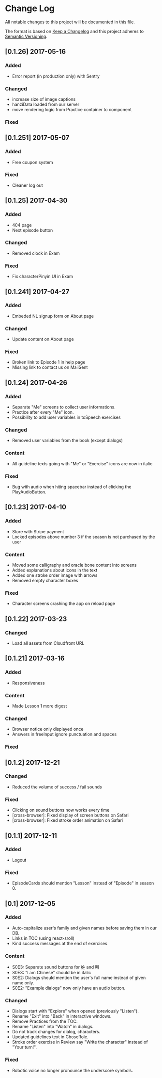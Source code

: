 # Change Log
All notable changes to this project will be documented in this file.

The format is based on [Keep a Changelog](http://keepachangelog.com/)
and this project adheres to [Semantic Versioning](http://semver.org/).

## [0.1.26] 2017-05-16

### Added
- Error report (in production only) with Sentry

### Changed
- increase size of image captions
- hanziData loaded from our server
- move rendering logic from Practice container to component

### Fixed

## [0.1.251] 2017-05-07

### Added
- Free coupon system

### Fixed
- Cleaner log out

## [0.1.25] 2017-04-30

### Added
- 404 page
- Next episode button

### Changed
- Removed clock in Exam

### Fixed
- Fix characterPinyin UI in Exam

## [0.1.241] 2017-04-27

### Added
- Embeded NL signup form on About page

### Changed
- Update content on About page

### Fixed
- Broken link to Episode 1 in help page
- Missing link to contact us on MailSent

## [0.1.24] 2017-04-26

### Added
- Separate "Me" screens to collect user informations.
- Practice after every "Me" icon.
- Possibility to add user variables in toSpeech exercises

### Changed
- Removed user variables from the book (except dialogs)

### Content
- All guideline texts going with "Me" or "Exercise" icons are now in italic

### Fixed
- Bug with audio when hiting spacebar instead of clicking the PlayAudioButton.

## [0.1.23] 2017-04-10

### Added
- Store with Stripe payment
- Locked episodes above number 3 if the season is not purchased by the user

### Content
- Moved some calligraphy and oracle bone content into screens
- Added explanations about icons in the text
- Added one stroke order image with arrows
- Removed empty character boxes

### Fixed
- Character screens crashing the app on reload page

## [0.1.22] 2017-03-23

### Changed
- Load all assets from Cloudfront URL

## [0.1.21] 2017-03-16

### Added
- Responsiveness

### Content
- Made Lesson 1 more digest

### Changed
- Browser notice only displayed once
- Answers in freeInput ignore punctuation and spaces

### Fixed

## [0.1.2] 2017-12-21

### Changed
- Reduced the volume of success / fail sounds

### Fixed
- Clicking on sound buttons now works every time
- [cross-browser]: Fixed display of screen buttons on Safari
- [cross-browser]: Fixed stroke order animation on Safari

## [0.1.1] 2017-12-11

### Added
- Logout

### Fixed
- EpisodeCards should mention "Lesson" instead of "Episode" in season 0.


## [0.1] 2017-12-05

### Added
- Auto-capitalize user's family and given names before saving them in our DB.
- Links in TOC (using react-sroll)
- Kind success messages at the end of exercises

### Content
- S0E3: Separate sound buttons for 姓 and 叫
- S0E3: "I am Chinese" should be in italic
- S0E2: Dialogs should mention the user's full name instead of given name only.
- S0E2: "Example dialogs" now only have an audio button.

### Changed
- Dialogs start with "Explore" when opened (previously "Listen").
- Rename "Exit" into "Back" in interactive windows.
- Remove Practices from the TOC.
- Rename "Listen" into "Watch" in dialogs.
- Do not track changes for dialog, characters.
- Updated guidelines text in ChoseRole.
- Stroke order exercise in Review say "Write the character" instead of "Your turn!".

### Fixed
- Robotic voice no longer pronounce the underscore symbols.
